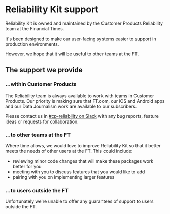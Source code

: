 # Reliability Kit support

Reliability Kit is owned and maintained by the Customer Products Reliability team at the Financial Times.

It's been designed to make our user-facing systems easier to support in production environments.

However, we hope that it will be useful to other teams at the FT.

## The support we provide

### …within Customer Products

The Reliability team is always available to work with teams in Customer Products. Our priority is making
sure that FT.com, our iOS and Android apps and our Data Journalism work are available to our subscribers.

Please contact us in [#cp-reliability on Slack](https://financialtimes.slack.com/archives/C02B89GEQHF) with
any bug reports, feature ideas or requests for collaboration.

### …to other teams at the FT

Where time allows, we would love to improve Reliability Kit so that it better meets the needs of other
users at the FT. This could include:

- reviewing minor code changes that will make these packages work better for you
- meeting with you to discuss features that you would like to add
- pairing with you on implementing larger features

### …to users outside the FT

Unfortunately we're unable to offer any guarantees of support to users outside the FT.
